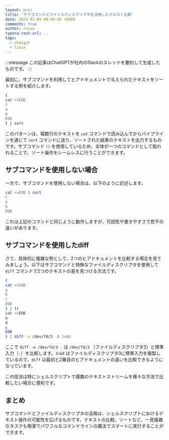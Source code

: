 ```yaml
---
layout: post
title: 'サブコマンドとファイルディスクリプタを活用したテキスト比較'
date: 2024-02-09 00:00:00 +0900
comments: true
author: reiwa
typora-root-url: ..
tags:
  - chatgpt
  - linux
---
```


:::message
この記事はChatGPTが社内のSlackのスレッドを要約して生成したものです。
:::

最初に、サブコマンドを利用してヒアドキュメントで与えられたテキストをソートする例を紹介します。

```bash
(
cat <<EOD
c
a
b
EOD
) | sort
```

このパターンは、複数行のテキストを `cat` コマンドで読み込んでからパイプラインを通じて `sort` コマンドに送り、ソートされた結果のテキストを出力するものです。サブコマンド `()` を使用しているため、全体が一つのコマンドとして扱われることで、ソート操作をシームレスに行うことができます。

## サブコマンドを使用しない場合

一方で、サブコマンドを使用しない場合は、以下のように記述します。

```bash
cat <<EOD | sort
c
a
b
EOD
```

これは上記のコマンドと同じように動作しますが、可読性や書きやすさで若干の違いがあります。

## サブコマンドを使用したdiff

さて、具体的に複雑な例として、2つのヒアドキュメントを比較する場合を見てみましょう。以下はサブコマンドと特殊なファイルディスクリプタを使用して `diff` コマンドで2つのテキストの差を見つける方法です。

```bash
(
cat <<EOD
a
b
c
EOD
) | ((
cat <<EOD
a
d
c
EOD
) | diff -u /dev/fd/3 -) 3<&0
```

ここで `diff -u /dev/fd/3 -` は `/dev/fd/3` （ファイルディスクリプタ3）と標準入力（`-`）を比較します。`3<&0` はファイルディスクリプタ3に標準入力を複製しているので、`diff` は最初と2番目のヒアドキュメントの違いを比較できるようになっています。

この技法は特にシェルスクリプトで複数のテキストストリームを様々な方法で比較したい場合に便利です。

## まとめ

サブコマンドとファイルディスクリプタの活用は、シェルスクリプトにおけるテキスト操作の可能性を広げるものです。テキストの比較、ソートなど、一見複雑なタスクも簡潔でパワフルなコマンドラインの魔法でスマートに実行することができます。
